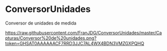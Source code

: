 # ConversorUnidades
Conversor de unidades de medida

https://raw.githubusercontent.com/FranJDG/ConversorUnidades/master/Capturas/Conversor%20de%20unidades.png?token=GHSAT0AAAAAACF7RRD3JJC7AL4WX4BDN3VMZGXPQHQ

